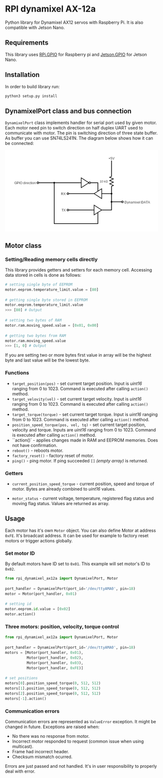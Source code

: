 # RPI dynamixel AX-12a
Python library for Dynamixel AX12 servos with Raspberry Pi. It is also compatible with Jetson Nano.



## Requirements

This library uses [RPi.GPIO](https://pypi.org/project/RPi.GPIO/) for Raspberry pi and [Jetson.GPIO](https://github.com/NVIDIA/jetson-gpio) for Jetson Nano.

## Installation

In order to build library run:
```bash
python3 setup.py install
```

## DynamixelPort class and bus connection

`DynamixelPort` class implements handler for serial port used by given motor. Each motor need pin to switch direction on half duplex UART used to communicate with motor. The pin is switching direction of three state buffer. As buffer you can use SN74LS241N. The diagram below shows how it can be connected:

<div style="text-align:center">
<img src="./assets/circuit.png" alt="drawing"/>
</div>


## Motor class
### Setting/Reading memory cells directly
This library provides getters and setters for each memory cell. Accessing data stored in cells is done as follows:
```python
# setting single byte of EEPROM
motor.eeprom.temperature_limit.value = [80]

# getting single byte stored in EEPROM
motor.eeprom.temperature_limit.value
>>> [80] # Output

# setting two bytes of RAM
motor.ram.moving_speed.value = [0x01, 0x00]

# getting two bytes from RAM
motor.ram.moving_speed.value
>>> [1, 0] # Output
```

If you are setting two or more bytes first value in array will be the highest byte and last value will be the lowest byte.


### Functions
- `target_position(pos)` - set current target position. Input is *uint16* ranging from 0 to 1023. Command is executed after calling `action()` method.
- `target_velovity(vel)` - set current target velocity. Input is *uint16* ranging from 0 to 1023. Command is executed after calling `action()` method.
- `target_torque(torque)` - set current target torque. Input is *uint16* ranging from 0 to 1023. Command is executed after calling `action()` method.
- `position_speed_torque(pos, vel, tq)` - set current target position, velocity and torque. Inputs are *uint16* ranging from 0 to 1023. Command is executed after calling `action()` method.
- ``action()` - applies changes made in RAM and EEPROM memories. Does not have confirmation.
- `reboot()` - reboots motor.
- `factory_reset()` - factory reset of motor.
- `ping()` - ping motor. If ping succeeded `[]` *(empty array)* is returned.




### Getters
- `current_position_speed_torque` - current position, speed and torque of motor. Bytes are already combined to *uint16* values.

- `motor_status` - current voltage, temperature, registered flag status and moving flag status. Values are returned as array.

## Usage

Each motor has it's own `Motor` object. You can also define Motor at address `0xFE`. It's broadcast address. It can be used for example to factory reset motors or trigger actions globally.

### Set motor ID
By default motors have ID set to `0x01`. This example will set motor's ID to `0x02`.
``` python
from rpi_dynamixel_ax12a import DynamixelPort, Motor

port_handler = DynamixelPort(port_id='/dev/ttyAMA0', pin=18)
motor = Motor(port_handler, 0x01)

# setting id
motor.eeprom.id.value = [0x02]
motor.action()
```

### Three motors: position, velocity, torque control

``` python
from rpi_dynamixel_ax12a import DynamixelPort, Motor

port_handler = DynamixelPort(port_id='/dev/ttyAMA0', pin=18)
motors = [Motor(port_handler, 0x01),
          Motor(port_handler, 0x02),
          Motor(port_handler, 0x03),
          Motor(port_handler, 0xFE)]

# set positions
motors[0].position_speed_torque(0, 512, 512)
motors[1].position_speed_torque(0, 512, 512)
motors[2].position_speed_torque(0, 512, 512)
motors[-1].action()
```

### Communication errors
Communication errors are represented as `ValueError` exception. It might be changed in future.
Exceptions are raised when:
- No there was no response from motor.
- Incorrect motor responded to request (common issue when using multicast).
- Frame had incorrect header.
- Checksum mismatch ocurred.

Errors are just passed and not handled. It's in user responsibility to properly deal with error.